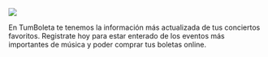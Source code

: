 ![](https://raw.githubusercontent.com/wiki/Uniandes-isis2603/musica_01/logo.png?token=AUWl1ZxmL14bujnvK8Y9t9x9dEHIscCiks5YwrJzwA%3D%3D)

En TumBoleta te tenemos la información más actualizada de tus conciertos favoritos. Registrate hoy para estar enterado de los eventos más importantes de música y poder comprar tus boletas online.
